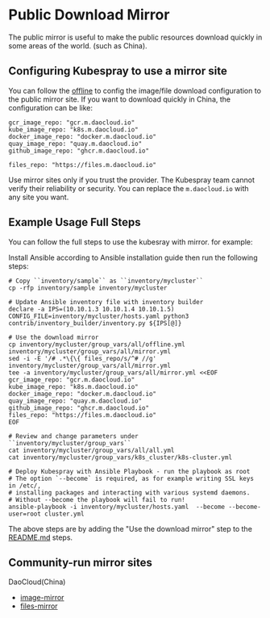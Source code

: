 # Public Download Mirror

The public mirror is useful to make the public resources download quickly in some areas of the world. (such as China).

## Configuring Kubespray to use a mirror site

You can follow the [offline](offline-environment.md) to config the image/file download configuration to the public mirror site. If you want to download quickly in China, the configuration can be like:

```shell
gcr_image_repo: "gcr.m.daocloud.io"
kube_image_repo: "k8s.m.daocloud.io"
docker_image_repo: "docker.m.daocloud.io"
quay_image_repo: "quay.m.daocloud.io"
github_image_repo: "ghcr.m.daocloud.io"

files_repo: "https://files.m.daocloud.io"
```

Use mirror sites only if you trust the provider. The Kubespray team cannot verify their reliability or security.
You can replace the `m.daocloud.io` with any site you want.

## Example Usage Full Steps

You can follow the full steps to use the kubesray with mirror. for example:

Install Ansible according to Ansible installation guide then run the following steps:

```shell
# Copy ``inventory/sample`` as ``inventory/mycluster``
cp -rfp inventory/sample inventory/mycluster

# Update Ansible inventory file with inventory builder
declare -a IPS=(10.10.1.3 10.10.1.4 10.10.1.5)
CONFIG_FILE=inventory/mycluster/hosts.yaml python3 contrib/inventory_builder/inventory.py ${IPS[@]}

# Use the download mirror
cp inventory/mycluster/group_vars/all/offline.yml inventory/mycluster/group_vars/all/mirror.yml
sed -i -E '/# .*\{\{ files_repo/s/^# //g' inventory/mycluster/group_vars/all/mirror.yml
tee -a inventory/mycluster/group_vars/all/mirror.yml <<EOF
gcr_image_repo: "gcr.m.daocloud.io"
kube_image_repo: "k8s.m.daocloud.io"
docker_image_repo: "docker.m.daocloud.io"
quay_image_repo: "quay.m.daocloud.io"
github_image_repo: "ghcr.m.daocloud.io"
files_repo: "https://files.m.daocloud.io"
EOF

# Review and change parameters under ``inventory/mycluster/group_vars``
cat inventory/mycluster/group_vars/all/all.yml
cat inventory/mycluster/group_vars/k8s_cluster/k8s-cluster.yml

# Deploy Kubespray with Ansible Playbook - run the playbook as root
# The option `--become` is required, as for example writing SSL keys in /etc/,
# installing packages and interacting with various systemd daemons.
# Without --become the playbook will fail to run!
ansible-playbook -i inventory/mycluster/hosts.yaml  --become --become-user=root cluster.yml
```

The above steps are by adding the "Use the download mirror" step to the [README.md](../README.md) steps.

## Community-run mirror sites

DaoCloud(China)

* [image-mirror](https://github.com/DaoCloud/public-image-mirror)
* [files-mirror](https://github.com/DaoCloud/public-binary-files-mirror)
